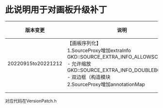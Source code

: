 # 此说明用于对画板升级补丁

| 版本变更           | 说明                                                         | 备注 |
| ------------------ | ------------------------------------------------------------ | ---- |
| 20220915to20221212 | 【画板序列化】<br/>1.SourceProxy增加extraInfo<br/>    GKD::SOURCE_EXTRA_INFO_ALLOWSCALE---- 允许缩放<br/>    GKD::SOURCE_EXTRA_INFO_DOUBLEBORDER-- 双边框（构造模块<br/>2.SourceProxy增加annotationMap |      |
|                    |                                                              |      |
|                    |                                                              |      |

对应代码在VersionPatch.h



